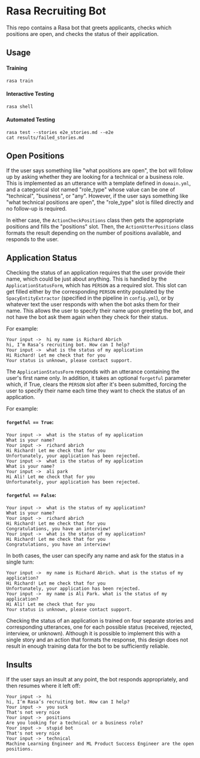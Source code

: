 # Rasa Recruiting Bot

This repo contains a Rasa bot that greets applicants, checks which
positions are open, and checks the status of their application.

## Usage

#### Training
```
rasa train
```

#### Interactive Testing
```
rasa shell
```

#### Automated Testing
```
rasa test --stories e2e_stories.md --e2e
cat results/failed_stories.md
```

## Open Positions

If the user says something like "what positions are open", the
bot will follow up by asking whether they are looking for a technical
or a business role. This is implemented as an utterance with a template
defined in `domain.yml`, and a categorical slot named "role_type" whose value
can be one of "technical", "business", or "any". However, if the user says
something like "what technical positions are open", the "role_type" slot is
filled directly and no follow-up is required.

In either case, the `ActionCheckPositions` class then gets the appropriate
positions and fills the "positions" slot. Then, the `ActionUtterPositions`
class formats the result depending on the number of positions available, and
responds to the user.

## Application Status

Checking the status of an application requires that the user provide their
name, which could be just about anything. This is handled by the
`ApplicationStatusForm`, which has `PERSON` as a required slot.  This slot can
get filled either by the corresponding `PERSON` entity populated by the
`SpacyEntityExtractor` (specified in the pipeline in `config.yml`), or by
whatever text the user responds with when the bot asks them for their name.
This allows the user to specify their name upon greeting the bot, and not have
the bot ask them again when they check for their status.

For example:

```
Your input ->  hi my name is Richard Abrich
hi, I’m Rasa’s recruiting bot. How can I help?
Your input ->  what is the status of my application
Hi Richard! Let me check that for you
Your status is unknown, please contact support.
```

The `ApplicationStatusForm` responds with an utterance containing the user's
first name only. In addition, it takes an optional `forgetful` parameter which,
if True, clears the `PERSON` slot after it's been submitted, forcing the user
to specify their name each time they want to check the status of an
application.

For example:

#### `forgetful == True`:

```
Your input ->  what is the status of my application
What is your name?
Your input ->  richard abrich
Hi Richard! Let me check that for you
Unfortunately, your application has been rejected.
Your input ->  what is the status of my application
What is your name?
Your input ->  ali park
Hi Ali! Let me check that for you
Unfortunately, your application has been rejected.
```

#### `forgetful == False`:

```
Your input ->  what is the status of my application?
What is your name?
Your input ->  richard abrich
Hi Richard! Let me check that for you
Congratulations, you have an interview!
Your input ->  what is the status of my application?
Hi Richard! Let me check that for you
Congratulations, you have an interview!
```

In both cases, the user can specify any name and ask for the status in a single
turn:

```
Your input ->  my name is Richard Abrich. what is the status of my application?
Hi Richard! Let me check that for you
Unfortunately, your application has been rejected.
Your input ->  my name is Ali Park. what is the status of my application?
Hi Ali! Let me check that for you
Your status is unknown, please contact support.
```

Checking the status of an application is trained on four separate stories and
corresponding utterances, one for each possible status (received, rejected,
interview, or unknown). Although it is possible to implement this with a single
story and an action that formats the response, this design does not result in
enough training data for the bot to be sufficiently reliable.

## Insults

If the user says an insult at any point, the bot responds appropriately, and
then resumes where it left off:

```
Your input ->  hi
hi, I’m Rasa’s recruiting bot. How can I help?
Your input ->  you suck
That's not very nice
Your input ->  positions
Are you looking for a technical or a business role?
Your input ->  stupid bot
That's not very nice
Your input ->  technical
Machine Learning Engineer and ML Product Success Engineer are the open positions.
```
